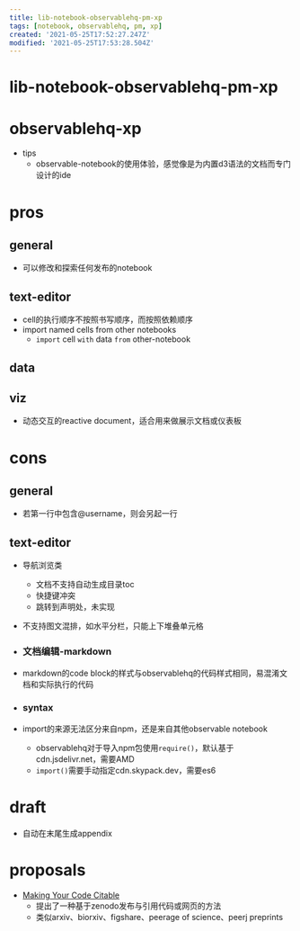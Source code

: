 ```yaml
---
title: lib-notebook-observablehq-pm-xp
tags: [notebook, observablehq, pm, xp]
created: '2021-05-25T17:52:27.247Z'
modified: '2021-05-25T17:53:28.504Z'
---
```


# lib-notebook-observablehq-pm-xp

# observablehq-xp

- tips
  - observable-notebook的使用体验，感觉像是为内置d3语法的文档而专门设计的ide
# pros

## general

- 可以修改和探索任何发布的notebook

## text-editor

- cell的执行顺序不按照书写顺序，而按照依赖顺序
- import named cells from other notebooks
  - `import` cell `with` data `from` other-notebook

## data

## viz

- 动态交互的reactive document，适合用来做展示文档或仪表板
# cons

## general

- 若第一行中包含@username，则会另起一行

## text-editor

- 导航浏览类
  - 文档不支持自动生成目录toc
  - 快捷键冲突
  - 跳转到声明处，未实现

- 不支持图文混排，如水平分栏，只能上下堆叠单元格

- ### 文档编辑-markdown
- markdown的code block的样式与observablehq的代码样式相同，易混淆文档和实际执行的代码

- ### syntax
- import的来源无法区分来自npm，还是来自其他observable notebook
  - observablehq对于导入npm包使用`require()`，默认基于cdn.jsdelivr.net，需要AMD
  - `import()`需要手动指定cdn.skypack.dev，需要es6
# draft
- 自动在末尾生成appendix
# proposals
- [Making Your Code Citable](https://guides.github.com/activities/citable-code/)
  - 提出了一种基于zenodo发布与引用代码或网页的方法
  - 类似arxiv、biorxiv、figshare、peerage of science、peerj preprints
